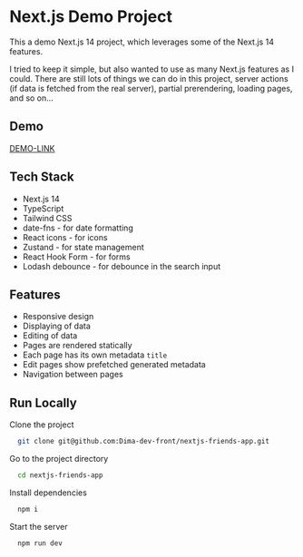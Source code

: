 # Next.js Demo Project

This a demo Next.js 14 project, which leverages some of the Next.js 14 features.

I tried to keep it simple, but also wanted to use as many Next.js features as I could. There are still lots of things we can do in this project, server actions (if data is fetched from the real server), partial prerendering, loading pages, and so on...

## Demo

[DEMO-LINK](https://nextjs-friends-app.vercel.app/)

## Tech Stack

- Next.js 14
- TypeScript
- Tailwind CSS
- date-fns - for date formatting
- React icons - for icons
- Zustand - for state management
- React Hook Form - for forms
- Lodash debounce - for debounce in the search input

## Features

- Responsive design
- Displaying of data
- Editing of data
- Pages are rendered statically
- Each page has its own metadata `title`
- Edit pages show prefetched generated metadata
- Navigation between pages

## Run Locally

Clone the project

```bash
  git clone git@github.com:Dima-dev-front/nextjs-friends-app.git
```

Go to the project directory

```bash
  cd nextjs-friends-app
```

Install dependencies

```bash
  npm i
```

Start the server

```bash
  npm run dev
```
